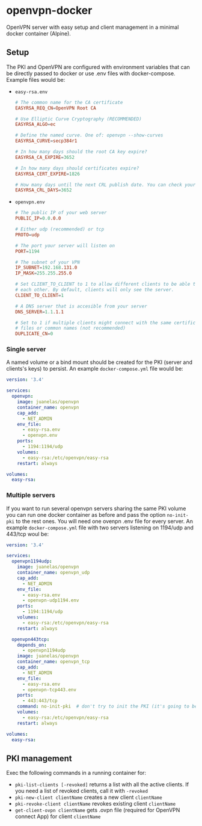 # openvpn-docker

OpenVPN server with easy setup and client management in a minimal docker container (Alpine).

## Setup

The PKI and OpenVPN are configured with environment variables that can be directly passed to docker or use .env files with docker-compose. Example files would be:

- `easy-rsa.env`
  
  ```conf
  # The common name for the CA certificate 
  EASYRSA_REQ_CN=OpenVPN Root CA

  # Use Elliptic Curve Cryptography (RECOMMENDED)
  EASYRSA_ALGO=ec

  # Define the named curve. One of: openvpn --show-curves
  EASYRSA_CURVE=secp384r1

  # In how many days should the root CA key expire?
  EASYRSA_CA_EXPIRE=3652

  # In how many days should certificates expire?
  EASYRSA_CERT_EXPIRE=1826

  # How many days until the next CRL publish date. You can check your crl with openssl crl -in crl.pem -noout -text
  EASYRSA_CRL_DAYS=3652
  ```

- `openvpn.env`
  
  ```conf
  # The public IP of your web server
  PUBLIC_IP=0.0.0.0

  # Either udp (recommended) or tcp
  PROTO=udp

  # The port your server will listen on
  PORT=1194

  # The subnet of your VPN
  IP_SUBNET=192.168.131.0
  IP_MASK=255.255.255.0

  # Set CLIENT_TO_CLIENT to 1 to allow different clients to be able to "see" 
  # each other. By default, clients will only see the server.
  CLIENT_TO_CLIENT=1

  # A DNS server that is accesible from your server
  DNS_SERVER=1.1.1.1

  # Set to 1 if multiple clients might connect with the same certificate/key
  # files or common names (not recommended)
  DUPLICATE_CN=0
  ```

### Single server

A named volume or a bind mount should be created for the PKI (server and clients's keys) to persist. An example `docker-compose.yml` file would be:

```yaml
version: '3.4'

services:
  openvpn:
    image: juanelas/openvpn
    container_name: openvpn
    cap_add: 
      - NET_ADMIN
    env_file: 
      - easy-rsa.env
      - openvpn.env
    ports: 
      - 1194:1194/udp
    volumes:
      - easy-rsa:/etc/openvpn/easy-rsa
    restart: always

volumes:
  easy-rsa:
```

### Multiple servers

If you want to run several openvpn servers sharing the same PKI volume you can run one docker container as before and pass the option `no-init-pki` to the rest ones. You will need one ovenpn .env file for every server. An example `docker-compose.yml` file with two servers listening on 1194/udp and 443/tcp woul be:

```yaml
version: '3.4'

services:
  openvpn1194udp:
    image: juanelas/openvpn
    container_name: openvpn_udp
    cap_add: 
      - NET_ADMIN
    env_file: 
      - easy-rsa.env
      - openvpn-udp1194.env
    ports: 
      - 1194:1194/udp
    volumes:
      - easy-rsa:/etc/openvpn/easy-rsa
    restart: always

  openvpn443tcp:
    depends_on: 
      - openvpn1194udp
    image: juanelas/openvpn
    container_name: openvpn_tcp
    cap_add: 
      - NET_ADMIN
    env_file: 
      - easy-rsa.env
      - openvpn-tcp443.env
    ports: 
      - 443:443/tcp
    command: no-init-pki  # don't try to init the PKI (it's going to be intialized in other container)
    volumes:
      - easy-rsa:/etc/openvpn/easy-rsa
    restart: always

volumes:
  easy-rsa:
```

## PKI management

Exec the following commands in a running container for:

- `pki-list-clients [-revoked]` returns a list with all the active clients. If you need a list of revoked clients, call it with `-revoked`
- `pki-new-client clientName` creates a new client `clientName`
- `pki-revoke-client clientName` revokes existing client `clientName`
- `get-client-ovpn clientName` gets .ovpn file (required for OpenVPN connect App) for client `clientName`
